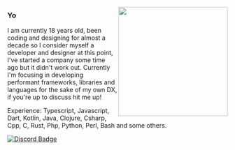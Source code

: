 <a href="#" style="margin-left:20px;"><img align="right" src="https://i.giphy.com/media/3bb5jcIADH9ewHnpl9/giphy.webp" width="250" height="250"/></a>

### Yo

I am currently 18 years old, been coding and designing for almost a decade so I consider myself a developer and designer at this point, I've started a company some time ago but it didn't work out. Currently I'm focusing in developing performant frameworks, libraries and languages for the sake of my own DX, if you're up to discuss hit me up!

Experience: Typescript, Javascript, Dart, Kotlin, Java, Clojure, Csharp, Cpp, C, Rust, Php, Python, Perl, Bash and some others.

[![Discord Badge](https://img.shields.io/badge/-Peixe-9131?style=flat-square&style=social&logo=Discord&logoColor=white&link=https://discordapp.com/users/969002536692498452/)](https://discordapp.com/users/969002536692498452/)
